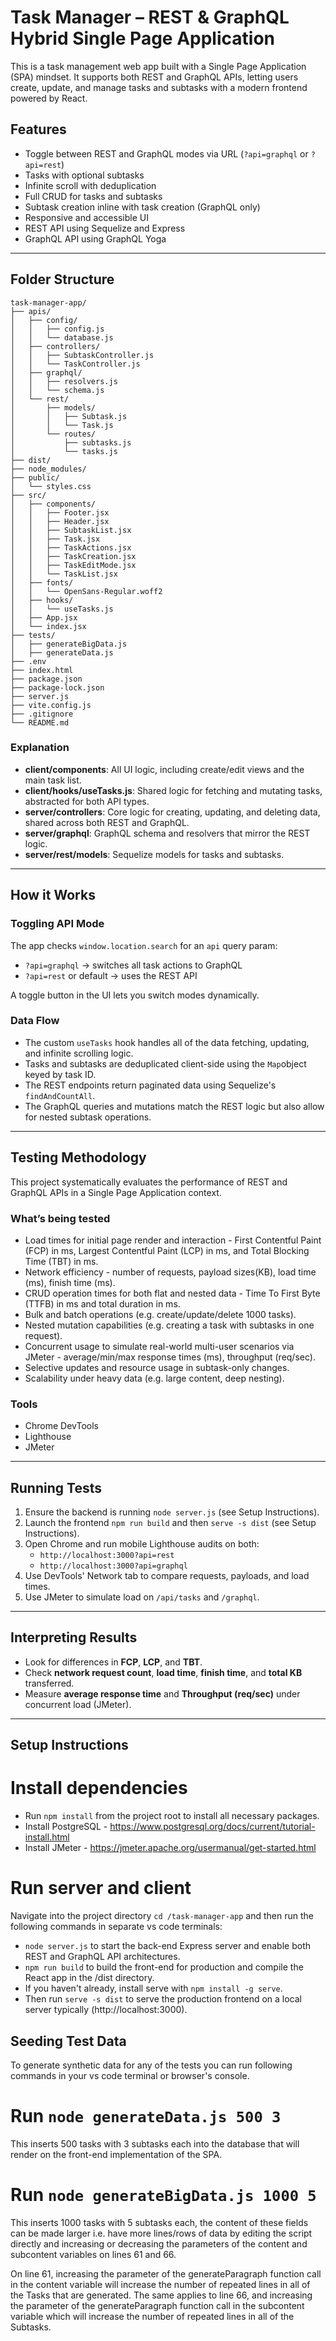 # Task Manager – REST & GraphQL Hybrid Single Page Application

This is a task management web app built with a Single Page Application (SPA) mindset. It supports both REST and GraphQL APIs, letting users create, update, and manage tasks and subtasks with a modern frontend powered by React.

## Features

- Toggle between REST and GraphQL modes via URL (`?api=graphql` or `?api=rest`)
- Tasks with optional subtasks
- Infinite scroll with deduplication
- Full CRUD for tasks and subtasks
- Subtask creation inline with task creation (GraphQL only)
- Responsive and accessible UI
- REST API using Sequelize and Express
- GraphQL API using GraphQL Yoga

---

## Folder Structure

```text
task-manager-app/
├── apis/
│   ├── config/
│   │   ├── config.js
│   │   └── database.js
│   ├── controllers/
│   │   ├── SubtaskController.js
│   │   └── TaskController.js
│   ├── graphql/
│   │   ├── resolvers.js
│   │   └── schema.js
│   └── rest/
│       ├── models/
│       │   ├── Subtask.js
│       │   └── Task.js
│       └── routes/
│           ├── subtasks.js
│           └── tasks.js
├── dist/
├── node_modules/
├── public/
│   └── styles.css
├── src/
│   ├── components/
│   │   ├── Footer.jsx
│   │   ├── Header.jsx
│   │   ├── SubtaskList.jsx
│   │   ├── Task.jsx
│   │   ├── TaskActions.jsx
│   │   ├── TaskCreation.jsx
│   │   ├── TaskEditMode.jsx
│   │   └── TaskList.jsx
│   ├── fonts/
│   │   └── OpenSans-Regular.woff2
│   ├── hooks/
│   │   └── useTasks.js
│   ├── App.jsx
│   └── index.jsx
├── tests/
│   ├── generateBigData.js
│   ├── generateData.js
├── .env
├── index.html
├── package.json
├── package-lock.json
├── server.js
├── vite.config.js
├── .gitignore
└── README.md
```


### Explanation

- **client/components**: All UI logic, including create/edit views and the main task list.
- **client/hooks/useTasks.js**: Shared logic for fetching and mutating tasks, abstracted for both API types.
- **server/controllers**: Core logic for creating, updating, and deleting data, shared across both REST and GraphQL.
- **server/graphql**: GraphQL schema and resolvers that mirror the REST logic.
- **server/rest/models**: Sequelize models for tasks and subtasks.

---

## How it Works

### Toggling API Mode

The app checks `window.location.search` for an `api` query param:

- `?api=graphql` → switches all task actions to GraphQL
- `?api=rest` or default → uses the REST API

A toggle button in the UI lets you switch modes dynamically.

### Data Flow

- The custom `useTasks` hook handles all of the data fetching, updating, and infinite scrolling logic.
- Tasks and subtasks are deduplicated client-side using the `Map`object keyed by task ID.
- The REST endpoints return paginated data using Sequelize's `findAndCountAll`.
- The GraphQL queries and mutations match the REST logic but also allow for nested subtask operations.

---

## Testing Methodology

This project systematically evaluates the performance of REST and GraphQL APIs in a Single Page Application context.

### What’s being tested

- Load times for initial page render and interaction - First Contentful Paint (FCP) in ms, Largest Contentful Paint (LCP) in ms, and Total Blocking Time (TBT) in ms.
- Network efficiency - number of requests, payload sizes(KB), load time (ms), finish time (ms).
- CRUD operation times for both flat and nested data - Time To First Byte (TTFB) in ms and total duration in ms.
- Bulk and batch operations (e.g. create/update/delete 1000 tasks).
- Nested mutation capabilities (e.g. creating a task with subtasks in one request).
- Concurrent usage to simulate real-world multi-user scenarios via JMeter - average/min/max response times (ms), throughput (req/sec).
- Selective updates and resource usage in subtask-only changes.
- Scalability under heavy data (e.g. large content, deep nesting).

### Tools

- Chrome DevTools
- Lighthouse
- JMeter

---

## Running Tests

1. Ensure the backend is running `node server.js` (see Setup Instructions).
2. Launch the frontend `npm run build` and then `serve -s dist` (see Setup Instructions).
3. Open Chrome and run mobile Lighthouse audits on both:
   - `http://localhost:3000?api=rest`
   - `http://localhost:3000?api=graphql`
4. Use DevTools' Network tab to compare requests, payloads, and load times.
5. Use JMeter to simulate load on `/api/tasks` and `/graphql`.

---

## Interpreting Results

- Look for differences in **FCP**, **LCP**, and **TBT**.
- Check **network request count**, **load time**, **finish time**, and **total KB** transferred.
- Measure **average response time** and **Throughput (req/sec)** under concurrent load (JMeter).

---

## Setup Instructions

# Install dependencies

- Run `npm install` from the project root to install all necessary packages.
- Install PostgreSQL - https://www.postgresql.org/docs/current/tutorial-install.html
- Install JMeter - https://jmeter.apache.org/usermanual/get-started.html

# Run server and client

Navigate into the project directory `cd /task-manager-app` and then run the following commands in separate vs code terminals:

- `node server.js` to start the back-end Express server and enable both REST and GraphQL API architectures.
- `npm run build` to build the front-end for production and compile the React app in the /dist directory.
- If you haven't already, install serve with `npm install -g serve`.
- Then run `serve -s dist` to serve the production frontend on a local server typically (http://localhost:3000).

## Seeding Test Data

To generate synthetic data for any of the tests you can run following commands in your vs code terminal or browser's console.

# Run `node generateData.js 500 3`

This inserts 500 tasks with 3 subtasks each into the database that will render on the front-end implementation of the SPA.

# Run `node generateBigData.js 1000 5`

This inserts 1000 tasks with 5 subtasks each, the content of these fields can be made larger i.e. have more lines/rows of data by editing the script directly and increasing or decreasing the parameters of the content and subcontent variables on lines 61 and 66.

On line 61, increasing the parameter of the generateParagraph function call in the content variable will increase the number of repeated lines in all of the Tasks that are generated. The same applies to line 66, and increasing the parameter of the generateParagraph function call in the subcontent variable which will increase the number of repeated lines in all of the Subtasks.
